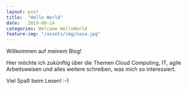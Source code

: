 ```yaml
---
layout: post
title:  "Hello World"
date:   2019-06-14
categories: Welcome HelloWorld
feature-img: "/assets/img/nasa.jpg"
---
```

Willkommen auf meinem Blog! 

Hier möchte ich zukünftig über die Themen Cloud Computing, IT, agile Arbeitsweisen und alles weitere schreiben, was mich so interessiert. 

Viel Spaß beim Lesen! :-)